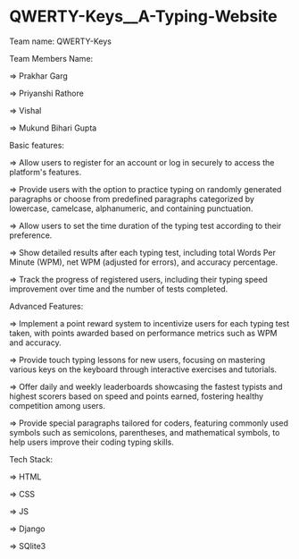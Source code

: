# QWERTY-Keys__A-Typing-Website

Team name: QWERTY-Keys

Team Members Name: 

=> Prakhar Garg 

=> Priyanshi Rathore

=> Vishal 

=> Mukund Bihari Gupta

Basic features:

=> Allow users to register for an account or log in securely to access the platform's features.

=> Provide users with the option to practice typing on randomly generated paragraphs or choose from predefined paragraphs categorized by lowercase, camelcase, alphanumeric, and containing punctuation.

=> Allow users to set the time duration of the typing test according to their preference.

=> Show detailed results after each typing test, including total Words Per Minute (WPM), net WPM (adjusted for errors), and accuracy percentage.

=> Track the progress of registered users, including their typing speed improvement over time and the number of tests completed.

Advanced Features:

=> Implement a point reward system to incentivize users for each typing test taken, with points awarded based on performance metrics such as WPM and accuracy.

=> Provide touch typing lessons for new users, focusing on mastering various keys on the keyboard through interactive exercises and tutorials.

=> Offer daily and weekly leaderboards showcasing the fastest typists and highest scorers based on speed and points earned, fostering healthy competition among users.

=> Provide special paragraphs tailored for coders, featuring commonly used symbols such as semicolons, parentheses, and mathematical symbols, to help users improve their coding typing skills.


Tech Stack:

=> HTML

=> CSS

=> JS

=> Django

=> SQlite3


